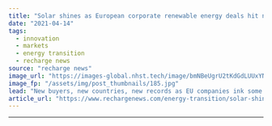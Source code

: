 ```yaml
---
title: "Solar shines as European corporate renewable energy deals hit new heights"
date: "2021-04-14"
tags: 
  - innovation
  - markets
  - energy transition
  - recharge news
source: "recharge news"
image_url: "https://images-global.nhst.tech/image/bmNBeUgrU2tKdGdLUUxYNFd6Q09zMWZGcjlPaVJOK09SeERFMDRTQ3N0TT0=/nhst/binary/6e632e8d4e3451193d7f22dc07023148"
image_fp: "/assets/img/post_thumbnails/185.jpg"
lead: "New buyers, new countries, new records as EU companies ink some 4GW of green power production agreements in 2020, according to WindEurope figures"
article_url: "https://www.rechargenews.com/energy-transition/solar-shines-as-european-corporate-renewable-energy-deals-hit-new-heights/2-1-995428"
---
```


---
